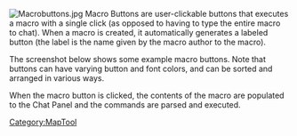 ![Macrobuttons.jpg](Macrobuttons.jpg "Macrobuttons.jpg") Macro Buttons
are user-clickable buttons that executes a macro with a single click (as
opposed to having to type the entire macro to chat). When a macro is
created, it automatically generates a labeled button (the label is the
name given by the macro author to the macro).

The screenshot below shows some example macro buttons. Note that buttons
can have varying button and font colors, and can be sorted and arranged
in various ways.

When the macro button is clicked, the contents of the macro are
populated to the Chat Panel and the commands are parsed and executed.

[Category:MapTool](Category:MapTool "wikilink")
